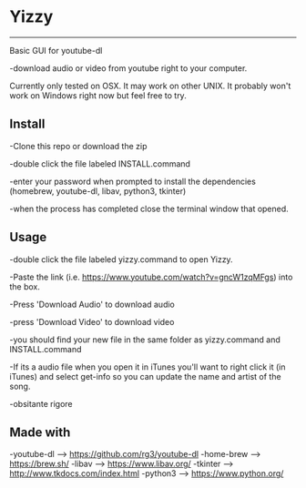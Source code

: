 # Yizzy
--------
Basic GUI for youtube-dl

-download audio or video from youtube right to your computer.

Currently only tested on OSX. It may work on other UNIX. It probably won't work on Windows right now but feel free to try.

Install
--------
-Clone this repo or download the zip

-double click the file labeled INSTALL.command

-enter your password when prompted to install the dependencies (homebrew, youtube-dl, libav, python3, tkinter)

-when the process has completed close the terminal window that opened.

Usage
-------
-double click the file labeled yizzy.command to open Yizzy.

-Paste the link (i.e. https://www.youtube.com/watch?v=gncW1zqMFgs) into the box.

-Press 'Download Audio' to download audio

-press 'Download Video' to download video

-you should find your new file in the same folder as yizzy.command and INSTALL.command

-If its a audio file when you open it in iTunes you'll want to right click it (in iTunes) and select get-info so you can update the name and artist of the song.

-obsitante rigore

Made with
---------

-youtube-dl --> https://github.com/rg3/youtube-dl
-home-brew --> https://brew.sh/
-libav --> https://www.libav.org/
-tkinter --> http://www.tkdocs.com/index.html
-python3 --> https://www.python.org/